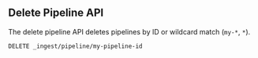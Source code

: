 ## Delete Pipeline API

The delete pipeline API deletes pipelines by ID or wildcard match (`my-*`, `*`).
    
    
    DELETE _ingest/pipeline/my-pipeline-id
